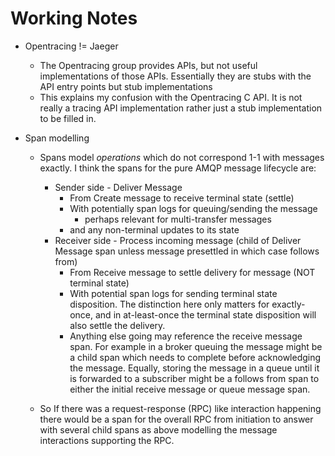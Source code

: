 Working Notes
=============

* Opentracing != Jaeger
  - The Opentracing group provides APIs, but not useful implementations of those APIs. Essentially they are stubs with the API entry points but stub implementations
  - This explains my confusion with the Opentracing C API. It is not really a tracing API implementation rather just a stub implementation to be filled in.

* Span modelling
  - Spans model *operations* which do not correspond 1-1 with messages exactly. I think the spans for the pure AMQP message lifecycle are:
    - Sender side - Deliver Message
      - From Create message to receive terminal state (settle)
      - With potentially span logs for queuing/sending the message
        - perhaps relevant for multi-transfer messages
      - and any non-terminal updates to its state
    - Receiver side - Process incoming message (child of Deliver Message span unless message presettled in which case follows from)
      - From Receive message to settle delivery for message (NOT terminal state)
      - With potential span logs for sending terminal state disposition. The distinction here only matters for exactly-once, and in at-least-once the terminal state disposition will also settle the delivery.
      - Anything else going may reference the receive message span. For example in a broker queuing the message might be a child span which needs to complete before acknowledging the message. Equally, storing the message in a queue until it is forwarded to a subscriber might be a follows from span to either the initial receive message or queue message span.

  - So If there was a request-response (RPC) like interaction happening there would be a span for the overall RPC from initiation to answer with several child spans as above modelling the message interactions supporting the RPC.